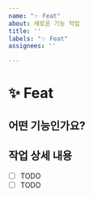 ```yaml
---
name: "✨ Feat"
about: 새로운 기능 작업
title: ''
labels: "✨ Feat"
assignees: ''

---
```


# ✨ Feat

## 어떤 기능인가요?

## 작업 상세 내용

- [ ] TODO
- [ ] TODO
